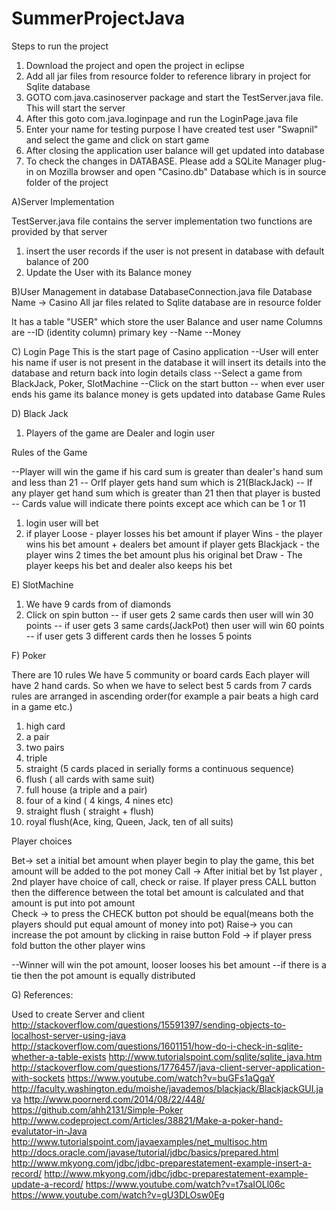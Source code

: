 # SummerProjectJava
Steps to run the project

1) Download the project and open the project in eclipse
2) Add all jar files from resource folder to reference library in project for Sqlite database
3) GOTO com.java.casinoserver package and start the TestServer.java file. This will start the server
4) After this goto com.java.loginpage and run the LoginPage.java file 
5) Enter your name for testing purpose I have created test user "Swapnil" and select the game and click on start game
6) After closing the application user balance will get updated into database 
7) To check the changes in DATABASE. Please add a SQLite Manager plug-in on Mozilla browser and open "Casino.db" Database 
   which is in source folder of the project


A)Server Implementation

TestServer.java file contains the server implementation
two functions are provided by that server
1) insert the user records if the user is not present in database with default balance of 200
2) Update the User with its Balance money

B)User Management in database
DatabaseConnection.java file
Database Name -> Casino
All jar files related to Sqlite database are in resource folder

It has a table "USER" which store the user Balance and user name 
Columns are 
	--ID (identity column) primary key
	--Name 
	--Money
	
C) Login Page
This is the start page of Casino application
--User will enter his name
  if user is not present in the database it will insert its details into the database and return back 
  into login details class
--Select a game from BlackJack, Poker, SlotMachine
--Click on the start button
-- when ever user ends his game its balance money is gets updated into database
Game Rules

D) Black Jack

1) Players of the game are Dealer and login user

Rules of the Game

--Player will win the game if his card sum is greater than dealer's hand sum and less than 21 
-- OrIf player gets hand sum which is 21(BlackJack) 
-- If any player get hand sum which is greater than 21 then that player is busted
-- Cards value will indicate there points except ace which can be 1 or 11

1) login user will bet 
2) if player Loose - player losses his bet amount
   if player Wins - the player wins his bet amount + dealers bet amount
   if player gets Blackjack - the player wins 2 times the bet amount plus his original bet
   Draw -  The player keeps his bet and dealer also keeps his bet

E) SlotMachine

1) We have 9 cards from of diamonds
2) Click on spin button
   -- if user gets 2 same cards then user will win 30 points
   -- if user gets 3 same cards(JackPot) then user will win 60 points
   -- if user gets 3 different cards then he losses 5 points
 
 F) Poker
 
 There are 10 rules
 We have 5 community or board cards
 Each player will have 2 hand cards. So when we have to select best 5 cards from 7 cards
 rules are arranged in ascending order(for example a pair beats a high card in a game etc.)
 
 1) high card
 2) a pair
 3) two pairs
 4) triple
 5) straight (5 cards placed in serially forms a continuous sequence)
 6) flush ( all cards with same suit)
 7) full house (a triple and a pair)
 8) four of a kind ( 4 kings, 4 nines etc)
 9) straight flush ( straight + flush)
10) royal flush(Ace, king, Queen, Jack, ten of all suits)

Player choices

Bet-> set a initial bet amount when player begin to play the game, this bet amount will be added to the pot money
Call -> After initial bet by 1st player , 2nd player have choice of call, check or raise. If player press CALL button 
		then the difference between the total bet amount is calculated and that amount is put into pot amount		 
Check -> to press the CHECK button pot should be equal(means both the players should put equal amount of money into pot)
Raise-> you can increase the pot amount by clicking in raise button
Fold -> if player press fold button the other player wins

--Winner will win the pot amount, looser looses his bet amount
--if there is a tie then the pot amount is equally distributed

G) References:

Used to create Server and client 
http://stackoverflow.com/questions/15591397/sending-objects-to-localhost-server-using-java
http://stackoverflow.com/questions/1601151/how-do-i-check-in-sqlite-whether-a-table-exists
http://www.tutorialspoint.com/sqlite/sqlite_java.htm
http://stackoverflow.com/questions/1776457/java-client-server-application-with-sockets
https://www.youtube.com/watch?v=buGFs1aQgaY
http://faculty.washington.edu/moishe/javademos/blackjack/BlackjackGUI.java
http://www.poornerd.com/2014/08/22/448/
https://github.com/ahh2131/Simple-Poker
http://www.codeproject.com/Articles/38821/Make-a-poker-hand-evalutator-in-Java
http://www.tutorialspoint.com/javaexamples/net_multisoc.htm
http://docs.oracle.com/javase/tutorial/jdbc/basics/prepared.html
http://www.mkyong.com/jdbc/jdbc-preparestatement-example-insert-a-record/
http://www.mkyong.com/jdbc/jdbc-preparestatement-example-update-a-record/
https://www.youtube.com/watch?v=t7saIOLl06c
https://www.youtube.com/watch?v=gU3DLOsw0Eg
